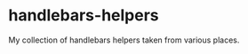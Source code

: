 handlebars-helpers
==================

My collection of handlebars helpers taken from various places.